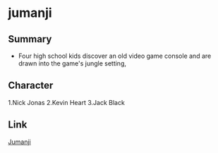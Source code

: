 # jumanji
## Summary
- Four high school kids discover an old video game console and are drawn into the game's jungle setting,
## Character
1.Nick Jonas
2.Kevin Heart
3.Jack Black

## Link
[Jumanji](https://www.netflix.com/lu-en/title/80192646)
